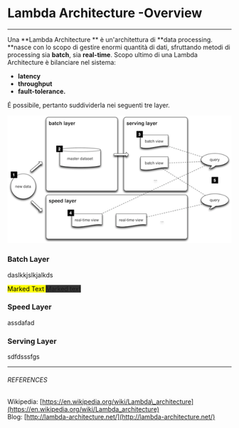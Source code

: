 # Lambda Architecture -Overview

---

Una **Lambda Architecture ** è un'architettura di **data processing. **nasce con lo scopo di gestire enormi quantità di dati, sfruttando metodi di processing sia **batch**, sia **real-time**. Scopo ultimo di una Lambda Architecture è bilanciare nel sistema:

* **latency**
* **throughput**
* **fault-tolerance.**

É possibile, pertanto suddividerla nei seguenti tre layer.

![](/assets/la-overview_small.png)

### Batch Layer

daslkkjslkjalkds

<mark>Marked Text </mark>
<span style="background-color: #333333">Marked text</span>



### Speed Layer

assdafad

### Serving Layer

sdfdsssfgs

---

###### REFERENCES

Wikipedia: [https://en.wikipedia.org/wiki/Lambda\_architecture](https://en.wikipedia.org/wiki/Lambda_architecture)  
Blog: [http://lambda-architecture.net/](http://lambda-architecture.net/)

